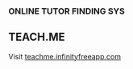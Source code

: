 ### ONLINE TUTOR FINDING SYS
## TEACH.ME
Visit
<a href="http://teachme.infinityfreeapp.com/">teachme.infinityfreeapp.com</a>

